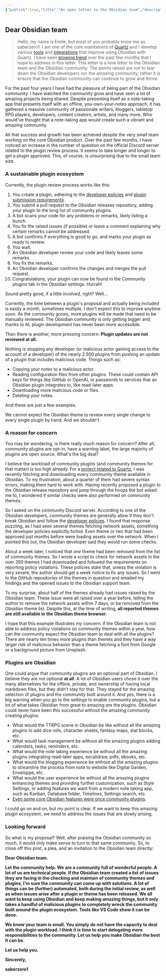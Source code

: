 ```yaml
---
{"publish":true,"title":"An open letter to the Obsidian team","description":"Addressing the current plugin ecosystem and suggestion to improve.","created":"Sunday, June 1st 2025, 7:03:44 pm","modified":"Sunday, June 1st 2025, 10:48:34 pm","published":"2025-06-01","tags":["Opinion","Blog"],"cssclasses":"mado-heading"}
---
```



## Dear Obsidian team

> Hello, my name is Emile, but most of you probably know me as saberzero1. I am one of the core maintainers of [Quartz](https://quartz.jzhao.xyz/) and I develop various [tools](https://saberzero1.github.io/quartz-syncer-docs/) and [integrations](https://github.com/saberzero1/quartz-themes) that improve using Obsidian with Quartz. I have seen [growing trend](https://www.reddit.com/r/ObsidianMD/comments/1kxjr2m/for_a_better_obsidian_plugin_market/) over the past few months that I hope to address in this letter. This letter is a love letter to the Obsidian team and the Obsidian community. The points raised are not to tear down the Obsidian developers nor the amazing community, rather it is ensure that the Obsidian community can continue to grow and thrive.

For the past four years I have had the pleasure of being part of the Obsidian community. I have watched the community grow and have seen a lot of amazing projects being shared. Despite presenting itself as a note-taking app that presents itself with an offline, you-own-your-notes approach, it has gathered a massive community of passionate writers, bloggers, tabletop RPG players, developers, content creators, artists, and many more. Who would've thought that a note-taking app would create such a vibrant and amazing community.

All that success and growth has been achieved despite the very small team working on the core Obsidian product. Over the past few months, I have noticed an increase in the number of question on the official Discord server related to the plugin review process. It seems to take longer and longer to get a plugin approved. This, of course, is unsurprising due to the small team size.

### A sustainable plugin ecosystem

Currently, the plugin review process works like this:

1. You create a plugin, adhering to the [developer policies](https://docs.obsidian.md/Developer+policies) and [plugin submission requirements](https://docs.obsidian.md/Plugins/Releasing/Submission+requirements+for+plugins).
2. You submit a pull request to the Obsidian releases repository, adding your plugin to the long list of community plugins.
3. A bot scans your code for any problems or remarks, likely listing a bunch.
4. You fix the raised issues (if possible) or leave a comment explaining why certain remarks cannot be addressed.
5. A bot confirms if everything is good to go, and marks your plugin as ready to review.
6. You wait.
7. An Obsidian developer review your code and likely leaves some remarks.
8. You fix the remarks.
9. An Obsidian developer confirms the changes and merges the pull request.
10. Congratulations, your plugin can now be found in the Community plugins tab in the Obsidian settings. Hurrah!

Sound pretty good, if a little involved, right? Well…

Currently, the time between a plugin's proposal and actually being included is easily a month, sometimes multiple. I don't expect this to improve anytime soon. As the community grows, more plugins will be made that need to be manually reviewed. The Obsidian community is only getting bigger and, thanks to AI, plugin development has never been more accessible.

Then there is another, more pressing concern: **Plugin updates are not reviewed at all.**

Nothing is stopping any developer (or malicious actor gaining access to the account of a developer) of the nearly 2.500 plugins from pushing an update of a plugin that includes malicious code. Things such as:

- Copying your notes to a malicious actor.
- Reading configuration files from other plugins. These could contain API keys for things like GitHub or OpenAI, or passwords to services that an Obsidian plugin integrates to, like read-later apps.
- Downloading more malicious code or files.
- Deleting your notes.

And these are just a few examples.

We cannot expect the Obsidian theme to review every single change to every single plugin by hand. And we shouldn't.

### A reason for concern

You may be wondering, is there really much reason for concern? After all, community plugins are opt-in, have a warning label, the large majority of plugins are open source. What's the big deal?

I believe the workload of community plugins (and community themes for that matter) is too high already. For a [project related to Quartz](https://github.com/saberzero1/quartz-themes), I was recently fetching and downloading every community theme available in Obsidian. To my frustration, about a quarter of them had severe syntax errors, making them hard to work with. Having recently proposed a plugin to the Obsidian release repository and jump through the hoops the bot asked me to, I wondered if similar checks were also performed on community themes.

So I asked on the community Discord server. According to one of the Obsidian developers, community themes are generally allow if they don't break Obsidian and follow the [developer policies](https://docs.obsidian.md/Developer+policies#Not+allowed). I found that response puzzling, as I had seen several themes fetching network assets, something the developer policies explicitly forbid. Even theme or two that had been approved just months before were loading assets over the network. When I pointed this out, the Obsidian developer said they would run some checks.

About a week later, I noticed that *one* theme had been removed from the list of community themes. So I wrote a script to check for network assets in the over 350 themes I had downloaded and followed the requirements on reporting policy violations. These policies state that, unless the violation is very severe, the author should get a week notice to fix any issues. So I went to the GitHub repositories of the themes in question and emailed my findings and the opened issues to the Obsidian support team.

To my surprise, about half of the themes already had issues raised by the Obsidian team. These issue were all raised over a year before, telling the author to remove the network assets within 7 days, or be removed from the Obsidian theme list. Despite this, at the time of writing, **all reported themes are still available in the Obsidian theme browser**.

I hope that this example illustrates my concern: if the Obsidian team is not able to address policy violations on community themes within a year, how can the community expect the Obsidian team to deal with all the plugins? There are nearly ten times more plugins than themes and they have a way larger risk of malicious behavior than a theme fetching a font from Google or a background picture from Unsplash.

### Plugins are Obsidian

One could argue that community plugins are an optional part of Obsidian. I believe they are not optional **at all**. A lot of Obsidian users chose it over the many alternatives for the offline, private, and ownership of having local markdown files, but they didn't stay for that. They stayed for the amazing selection of plugins and the community built around it. And yes, there is a big warning when you go to the settings to enable community plugins, but a lot of what takes Obsidian from great to amazing *are* the plugins. Obsidian could never have been this successful without the amazing community creating plugins:

 - What would the TTRPG scene in Obsidian be like without all the amazing plugins to add dice rolls, character sheets, fantasy maps, stat blocks, etc.
 - What would task management be without all the amazing plugins adding calendars, tasks, reminders, etc.
 - What would the note taking experience be without all the amazing plugins integrating read-later apps, excalidraw, pdfs, ebooks, etc.
 - What would the blogging experience be without all the amazing plugins to streamline the process from note to website like Digital Garden, Enveloppe, etc.
 - What would the user experience be without all the amazing plugins enhancing themes and providing further customization, such as Style Settings, or adding features we want from a modern note taking app, such as Kanban, Database folder, Timelines, Settings search, etc.
 - [Even some core Obsidian features were once community plugins](https://help.obsidian.md/credits#Plugin+inspirations).

I could go on and on, but my point is clear. If we want to keep this amazing plugin ecosystem, we need to address the issues that are slowly arising.

### Looking forward

So what is my proposal? Well, after praising the Obsidian community so much, it would only make sense to turn to that same community. So, to close off this post, a plea, and an invitation to the Obsidian team directly:

**Dear Obsidian team.**

**Let the community help. We are a community full of wonderful people. A lot of us are technical people. If the Obsidian team created a list of issues they are facing in the checking and maintain of community themes and plugins, I'm sure the community can come up with solutions. A lot of things can be (further) automated, both during the initial review, as well as when issues arise after a plugin or theme has been released. We all want to keep using Obsidian and keep making amazing things, but it only takes a handful of malicious plugins to completely wreck the community built around the plugin ecosystem. Tools like VS Code show it can be done.**

**We know your team is small. You simply do not have the capacity to deal with the plugin workload. I think it is time to start delegating more responsibilities to the community. Let us help you make Obsidian the best it can be.**

**Let us help you.**

**Sincerely,**

**saberzero1**
